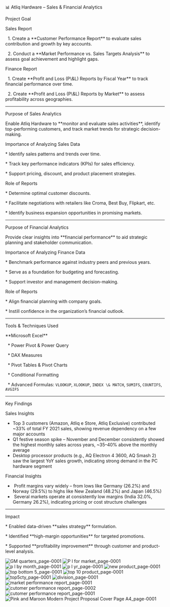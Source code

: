 

 📊 Atliq Hardware – Sales \& Financial Analytics



Project Goal



Sales Report



&nbsp; 1. Create a \*\*Customer Performance Report\*\* to evaluate sales contribution and growth by key accounts.

&nbsp; 2. Conduct a \*\*Market Performance vs. Sales Targets Analysis\*\* to assess goal achievement and highlight gaps.



 Finance Report



&nbsp; 1. Create \*\*Profit and Loss (P\\\&L) Reports by Fiscal Year\*\* to track financial performance over time.

&nbsp; 2. Create \*\*Profit and Loss (P\\\&L) Reports by Market\*\* to assess profitability across geographies.



---



Purpose of Sales Analytics



Enable Atliq Hardware to \*\*monitor and evaluate sales activities\*\*, identify top-performing customers, and track market trends for strategic decision-making.



Importance of Analyzing Sales Data



\* Identify sales patterns and trends over time.

\* Track key performance indicators (KPIs) for sales efficiency.

\* Support pricing, discount, and product placement strategies.



Role of Reports



\* Determine optimal customer discounts.

\* Facilitate negotiations with retailers like Croma, Best Buy, Flipkart, etc.

\* Identify business expansion opportunities in promising markets.



---



 Purpose of Financial Analytics



Provide clear insights into \*\*financial performance\*\* to aid strategic planning and stakeholder communication.



Importance of Analyzing Finance Data



\* Benchmark performance against industry peers and previous years.

\* Serve as a foundation for budgeting and forecasting.

\* Support investor and management decision-making.



Role of Reports



\* Align financial planning with company goals.

\* Instill confidence in the organization’s financial outlook.



---



Tools \& Techniques Used



 \*\*Microsoft Excel\*\*



&nbsp; \* Power Pivot \& Power Query

&nbsp; \* DAX Measures

&nbsp; \* Pivot Tables \& Pivot Charts

&nbsp; \* Conditional Formatting

&nbsp; \* Advanced Formulas: `VLOOKUP`, `XLOOKUP`, `INDEX \& MATCH`, `SUMIFS`, `COUNTIFS`, `AVGIFS`



---



Key Findings



Sales Insights



* Top 3 customers (Amazon, Atliq e Store, Atliq Exclusive) contributed ~33% of total FY 2021 sales, showing revenue dependency on a few major accounts
* Q1 festive season spike – November and December consistently showed the highest monthly sales across years, ~35–40% above the monthly average
* Desktop processor products (e.g., AQ Electron 4 3600, AQ Smash 2) saw the largest YoY sales growth, indicating strong demand in the PC hardware segment



Financial Insights



* &nbsp;Profit margins vary widely – from lows like Germany (26.2%) and Norway (29.5%) to highs like New Zealand (48.2%) and Japan (46.5%)
* &nbsp;Several markets operate at consistently low margins (India 32.0%, Germany 26.2%), indicating pricing or cost structure challenges



---



 Impact



\* Enabled data-driven \*\*sales strategy\*\* formulation.

\* Identified \*\*high-margin opportunities\*\* for targeted promotions.

\* Supported \*\*profitability improvement\*\* through customer and product-level analysis.

![GM quarters_page-0001](https://github.com/user-attachments/assets/b9d378d8-23c1-445c-8507-46104f5c5f46)
![P l for market_page-0001](https://github.com/user-attachments/assets/20fd2e5a-9029-4b3b-9601-dfc6cbb0484e)
![p l by month_page-0001](https://github.com/user-attachments/assets/ac6c48b0-97e7-4b81-b113-ac1aca2240d1)
![p l yr_page-0001](https://github.com/user-attachments/assets/cd566753-46fc-403d-9c8c-6ce2d5e2d96f)
![new product_page-0001](https://github.com/user-attachments/assets/b7357223-d388-41e8-b4f9-b3dda1964b94)
![top bottom 5_page-0001](https://github.com/user-attachments/assets/fa066b74-39ed-437e-acc0-f9e2473560de)
![top 10 product_page-0001](https://github.com/user-attachments/assets/068cd395-e212-49a4-901d-c980d5a9e8f4)
![top5cty_page-0001](https://github.com/user-attachments/assets/1f0f9234-10fe-4827-9ef3-789c50dd0b50)
![division_page-0001](https://github.com/user-attachments/assets/c5c4ba67-cb78-4664-9281-468a6df5b0fd)
![market performance report_page-0001](https://github.com/user-attachments/assets/fc20faac-ce18-4a13-8cc8-c2fd00e1347b)
![cutomer performance report_page-0002](https://github.com/user-attachments/assets/993e6afe-89b7-4837-9de4-76311778ec90)
![cutomer performance report_page-0001](https://github.com/user-attachments/assets/90ad62eb-07fb-4dfc-a92f-68fdff91c03c)
![Pink and Maroon Modern Project Proposal Cover Page  A4_page-0001](https://github.com/user-attachments/assets/a8c58009-a74c-4a86-8e49-7c2b24a96c42)




